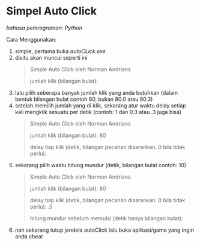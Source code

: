 # Simpel Auto Click

_bahasa pemrograman: Python_

Cara Menggunakan:
1. simple, pertama buka *autoCLick.exe*
2. disitu akan muncul seperti ini 
   > Simple Auto Click oleh Norman Andrians
   >
   > jumlah klik (bilangan bulat): 
3. lalu pilih seberapa banyak jumlah klik yang anda butuhkan (dalam bentuk bilangan bulat contoh 80, bukan 80.0 atau 80.3)
4. setelah memilih jumlah yang di klik, sekarang atur waktu delay setiap kali mengklik sesuatu per detik (contoh: 1 dan 0.3 atau .3 juga bisa)
   > Simple Auto Click oleh Norman Andrians
   > 
   > jumlah klik (bilangan bulat): 80
   > 
   > delay tiap klik (detik, bilangan pecahan disarankan. 0 bila tidak perlu):
5. sekarang pilih waktu hitung mundur (detik, bilangan bulat contoh: 10)
   > Simple Auto Click oleh Norman Andrians
   > 
   > jumlah klik (bilangan bulat): 80
   > 
   > delay tiap klik (detik, bilangan pecahan disarankan. 0 bila tidak perlu): .5
   > 
   > hitung mundur sebelum memulai (detik hanya bilangan bulat):
6. nah sekarang tutup jendela autoClick lalu buka aplikasi/game yang ingin anda cheat
